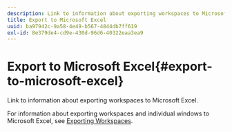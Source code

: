 ```yaml
---
description: Link to information about exporting workspaces to Microsoft Excel.
title: Export to Microsoft Excel
uuid: ba97942c-9a58-4e49-b567-4844db7ff619
exl-id: 8e379de4-cd9e-430d-96d6-40322eaa3ea9
---
```

# Export to Microsoft Excel{#export-to-microsoft-excel}

Link to information about exporting workspaces to Microsoft Excel.

For information about exporting workspaces and individual windows to Microsoft Excel, see [Exporting Workspaces](../../../../home/c-get-started/c-work-worksp/c-ex-wksp.md#concept-27e4457bd14b43f198071e38d85d6d2f).
